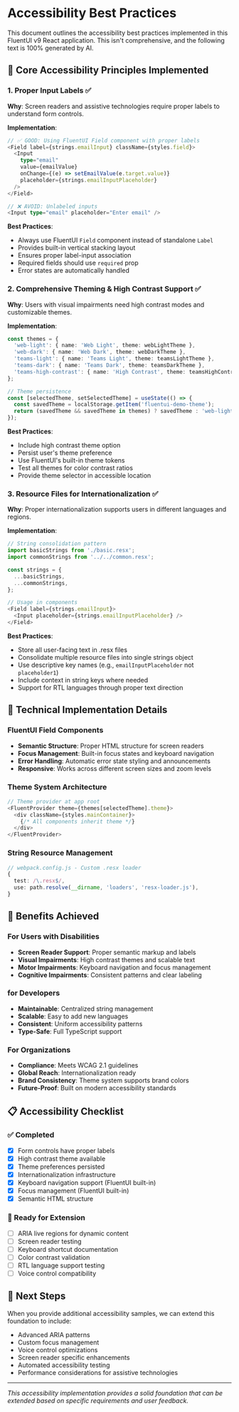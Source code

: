# Accessibility Best Practices

This document outlines the accessibility best practices implemented in this FluentUI v9 React application. This isn't comprehensive, and the following text is 100% generated by AI.

## 🎯 **Core Accessibility Principles Implemented**

### 1. **Proper Input Labels** ✅
**Why**: Screen readers and assistive technologies require proper labels to understand form controls.

**Implementation**:
```typescript
// ✅ GOOD: Using FluentUI Field component with proper labels
<Field label={strings.emailInput} className={styles.field}>
  <Input
    type="email"
    value={emailValue}
    onChange={(e) => setEmailValue(e.target.value)}
    placeholder={strings.emailInputPlaceholder}
  />
</Field>

// ❌ AVOID: Unlabeled inputs
<Input type="email" placeholder="Enter email" />
```

**Best Practices**:
- Always use FluentUI `Field` component instead of standalone `Label`
- Provides built-in vertical stacking layout
- Ensures proper label-input association
- Required fields should use `required` prop
- Error states are automatically handled

### 2. **Comprehensive Theming & High Contrast Support** ✅
**Why**: Users with visual impairments need high contrast modes and customizable themes.

**Implementation**:
```typescript
const themes = {
  'web-light': { name: 'Web Light', theme: webLightTheme },
  'web-dark': { name: 'Web Dark', theme: webDarkTheme },
  'teams-light': { name: 'Teams Light', theme: teamsLightTheme },
  'teams-dark': { name: 'Teams Dark', theme: teamsDarkTheme },
  'teams-high-contrast': { name: 'High Contrast', theme: teamsHighContrastTheme },
};

// Theme persistence
const [selectedTheme, setSelectedTheme] = useState(() => {
  const savedTheme = localStorage.getItem('fluentui-demo-theme');
  return (savedTheme && savedTheme in themes) ? savedTheme : 'web-light';
});
```

**Best Practices**:
- Include high contrast theme option
- Persist user's theme preference
- Use FluentUI's built-in theme tokens
- Test all themes for color contrast ratios
- Provide theme selector in accessible location

### 3. **Resource Files for Internationalization** ✅
**Why**: Proper internationalization supports users in different languages and regions.

**Implementation**:
```typescript
// String consolidation pattern
import basicStrings from './basic.resx';
import commonStrings from '../../common.resx';

const strings = {
  ...basicStrings,
  ...commonStrings,
};

// Usage in components
<Field label={strings.emailInput}>
  <Input placeholder={strings.emailInputPlaceholder} />
</Field>
```

**Best Practices**:
- Store all user-facing text in .resx files
- Consolidate multiple resource files into single strings object
- Use descriptive key names (e.g., `emailInputPlaceholder` not `placeholder1`)
- Include context in string keys where needed
- Support for RTL languages through proper text direction

## 🔧 **Technical Implementation Details**

### FluentUI Field Components
- **Semantic Structure**: Proper HTML structure for screen readers
- **Focus Management**: Built-in focus states and keyboard navigation
- **Error Handling**: Automatic error state styling and announcements
- **Responsive**: Works across different screen sizes and zoom levels

### Theme System Architecture
```typescript
// Theme provider at app root
<FluentProvider theme={themes[selectedTheme].theme}>
  <div className={styles.mainContainer}>
    {/* All components inherit theme */}
  </div>
</FluentProvider>
```

### String Resource Management
```typescript
// webpack.config.js - Custom .resx loader
{
  test: /\.resx$/,
  use: path.resolve(__dirname, 'loaders', 'resx-loader.js'),
}
```

## 🚀 **Benefits Achieved**

### For Users with Disabilities
- **Screen Reader Support**: Proper semantic markup and labels
- **Visual Impairments**: High contrast themes and scalable text
- **Motor Impairments**: Keyboard navigation and focus management
- **Cognitive Impairments**: Consistent patterns and clear labeling

### for Developers
- **Maintainable**: Centralized string management
- **Scalable**: Easy to add new languages
- **Consistent**: Uniform accessibility patterns
- **Type-Safe**: Full TypeScript support

### For Organizations
- **Compliance**: Meets WCAG 2.1 guidelines
- **Global Reach**: Internationalization ready
- **Brand Consistency**: Theme system supports brand colors
- **Future-Proof**: Built on modern accessibility standards

## 📋 **Accessibility Checklist**

### ✅ Completed
- [x] Form controls have proper labels
- [x] High contrast theme available
- [x] Theme preferences persisted
- [x] Internationalization infrastructure
- [x] Keyboard navigation support (FluentUI built-in)
- [x] Focus management (FluentUI built-in)
- [x] Semantic HTML structure

### 🔄 Ready for Extension
- [ ] ARIA live regions for dynamic content
- [ ] Screen reader testing
- [ ] Keyboard shortcut documentation
- [ ] Color contrast validation
- [ ] RTL language support testing
- [ ] Voice control compatibility

## 🎯 **Next Steps**

When you provide additional accessibility samples, we can extend this foundation to include:
- Advanced ARIA patterns
- Custom focus management
- Voice control optimizations
- Screen reader specific enhancements
- Automated accessibility testing
- Performance considerations for assistive technologies

---

*This accessibility implementation provides a solid foundation that can be extended based on specific requirements and user feedback.*

